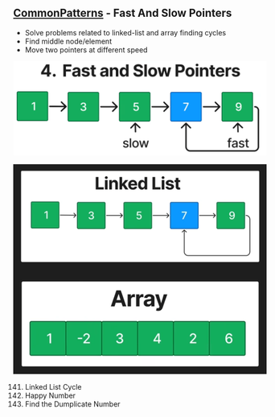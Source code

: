 ## [CommonPatterns](/README.md#common-patterns) - Fast And Slow Pointers

- Solve problems related to linked-list and array finding cycles
- Find middle node/element
- Move two pointers at different speed

![image](imgs/fns-0.png)

![image](imgs/fns-1.png)

141. Linked List Cycle
202. Happy Number
287. Find the Dumplicate Number

